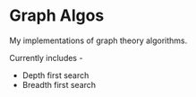 # Graph Algos

My implementations of graph theory algorithms.

Currently includes - 

- Depth first search
- Breadth first search
